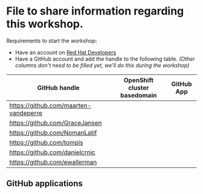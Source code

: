 # File to share information regarding this workshop.

Requirements to start the workshop:

* Have an account on [Red Hat Developers](https://developers.redhat.com)
* Have a GitHub account and add the handle to the following table.
  _(Other columns don't need to be filled yet, we'll do this during the workshop)_

| GitHub handle                         | OpenShift cluster basedomain | GitHub App |
|---------------------------------------|------------------------------|------------|
| https://github.com/maarten-vandeperre |                              |            |
| https://github.com/GraceJansen        |                              |            |
| https://github.com/NomanLatif         |                              |            |
| https://github.com/tompis             |                              |            |
| https://github.com/danielcrnic        |                              |            |
| https://github.com/ewallerman         |                              |            |


## GitHub applications
